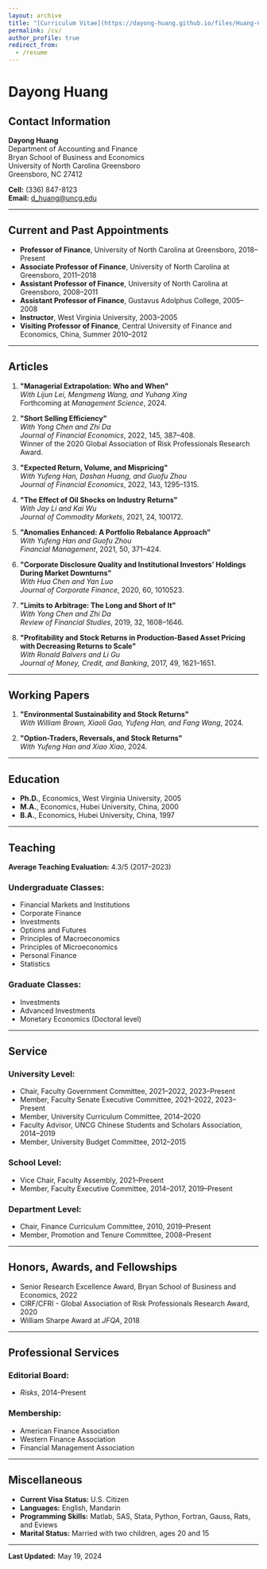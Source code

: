 ```yaml
---
layout: archive
title: "[Curriculum Vitae](https://dayong-huang.github.io/files/Huang-CV-2024.pdf)"
permalink: /cv/
author_profile: true
redirect_from:
  - /resume
---
```


# Dayong Huang 

## Contact Information

**Dayong Huang**  
Department of Accounting and Finance  
Bryan School of Business and Economics  
University of North Carolina Greensboro  
Greensboro, NC 27412  

**Cell:** (336) 847-8123  
**Email:** [d_huang@uncg.edu](mailto:d_huang@uncg.edu)  

---

## Current and Past Appointments

- **Professor of Finance**, University of North Carolina at Greensboro, 2018–Present  
- **Associate Professor of Finance**, University of North Carolina at Greensboro, 2011–2018  
- **Assistant Professor of Finance**, University of North Carolina at Greensboro, 2008–2011  
- **Assistant Professor of Finance**, Gustavus Adolphus College, 2005–2008  
- **Instructor**, West Virginia University, 2003–2005  
- **Visiting Professor of Finance**, Central University of Finance and Economics, China, Summer 2010–2012  

---

## Articles

1. **"Managerial Extrapolation: Who and When"**  
   *With Lijun Lei, Mengmeng Wang, and Yuhang Xing*  
   Forthcoming at *Management Science*, 2024.  

2. **"Short Selling Efficiency"**  
   *With Yong Chen and Zhi Da*  
   *Journal of Financial Economics*, 2022, 145, 387–408.  
   Winner of the 2020 Global Association of Risk Professionals Research Award.  

3. **"Expected Return, Volume, and Mispricing"**  
   *With Yufeng Han, Dashan Huang, and Guofu Zhou*  
   *Journal of Financial Economics*, 2022, 143, 1295–1315.  

4. **"The Effect of Oil Shocks on Industry Returns"**  
   *With Jay Li and Kai Wu*  
   *Journal of Commodity Markets*, 2021, 24, 100172.  

5. **"Anomalies Enhanced: A Portfolio Rebalance Approach"**  
   *With Yufeng Han and Guofu Zhou*  
   *Financial Management*, 2021, 50, 371–424.  

6. **"Corporate Disclosure Quality and Institutional Investors’ Holdings During Market Downturns"**  
   *With Hua Chen and Yan Luo*  
   *Journal of Corporate Finance*, 2020, 60, 1010523.  

7. **"Limits to Arbitrage: The Long and Short of It"**  
   *With Yong Chen and Zhi Da*  
   *Review of Financial Studies*, 2019, 32, 1608–1646.  

8. **"Profitability and Stock Returns in Production-Based Asset Pricing with Decreasing Returns to Scale"**  
   *With Ronald Balvers and Li Gu*  
   *Journal of Money, Credit, and Banking*, 2017, 49, 1621–1651.  

---

## Working Papers

1. **"Environmental Sustainability and Stock Returns"**  
   *With William Brown, Xiaoli Gao, Yufeng Han, and Fang Wang*, 2024.  

2. **"Option-Traders, Reversals, and Stock Returns"**  
   *With Yufeng Han and Xiao Xiao*, 2024.  

---

## Education

- **Ph.D.**, Economics, West Virginia University, 2005  
- **M.A.**, Economics, Hubei University, China, 2000  
- **B.A.**, Economics, Hubei University, China, 1997  

---

## Teaching

**Average Teaching Evaluation:** 4.3/5 (2017–2023)  

### Undergraduate Classes:
- Financial Markets and Institutions  
- Corporate Finance  
- Investments  
- Options and Futures  
- Principles of Macroeconomics  
- Principles of Microeconomics  
- Personal Finance  
- Statistics  

### Graduate Classes:
- Investments  
- Advanced Investments  
- Monetary Economics (Doctoral level)  

---

## Service

### University Level:
- Chair, Faculty Government Committee, 2021–2022, 2023–Present  
- Member, Faculty Senate Executive Committee, 2021–2022, 2023–Present  
- Member, University Curriculum Committee, 2014–2020  
- Faculty Advisor, UNCG Chinese Students and Scholars Association, 2014–2019  
- Member, University Budget Committee, 2012–2015  

### School Level:
- Vice Chair, Faculty Assembly, 2021–Present  
- Member, Faculty Executive Committee, 2014–2017, 2019–Present  

### Department Level:
- Chair, Finance Curriculum Committee, 2010, 2019–Present  
- Member, Promotion and Tenure Committee, 2008–Present  

---

## Honors, Awards, and Fellowships

- Senior Research Excellence Award, Bryan School of Business and Economics, 2022  
- CIRF/CFRI - Global Association of Risk Professionals Research Award, 2020  
- William Sharpe Award at *JFQA*, 2018  

---

## Professional Services

### Editorial Board:
- *Risks*, 2014–Present  

### Membership:
- American Finance Association  
- Western Finance Association  
- Financial Management Association  

---

## Miscellaneous

- **Current Visa Status:** U.S. Citizen  
- **Languages:** English, Mandarin  
- **Programming Skills:** Matlab, SAS, Stata, Python, Fortran, Gauss, Rats, and Eviews  
- **Marital Status:** Married with two children, ages 20 and 15  

---

**Last Updated:** May 19, 2024

